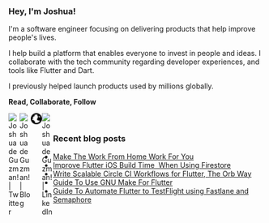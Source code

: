 ### Hey, I'm Joshua!

I'm a software engineer focusing on delivering products that help improve people's lives.

I help build a platform that enables everyone to invest in people and ideas. I collaborate with the tech community regarding developer experiences, and tools like Flutter and Dart.

I previously helped launch products used by millions globally.


**Read, Collaborate, Follow**

[<img align="left" alt="Joshua de Guzman! | Twitter" width="22px" src="https://cdn.jsdelivr.net/npm/simple-icons@v3/icons/twitter.svg" />][twitter]
[<img align="left" alt="Joshua de Guzman! | Blog" width="22px" src="https://cdn.jsdelivr.net/npm/simple-icons@v3/icons/medium.svg" />][blog]
[<img align="left" alt="Joshua de Guzman! | Website" width="22px" src="https://raw.githubusercontent.com/iconic/open-iconic/master/svg/globe.svg" />][website]
[<img align="left" alt="Joshua de Guzman! | LinkedIn" width="22px" src="https://cdn.jsdelivr.net/npm/simple-icons@v3/icons/linkedin.svg" />][linkedin]
<br>

### Recent blog posts

<!-- BLOG-POST-LIST:START -->
- [Make The Work From Home Work For You](https://joshuamdeguzman.com/make-the-work-from-home-work-for-you/)
- [Improve Flutter iOS Build Time  When Using Firestore](https://joshuamdeguzman.com/improve-flutter-firestore-build/)
- [Write Scalable Circle CI Workflows for Flutter, The Orb Way](https://joshuamdeguzman.com/writing-scalable-circle-ci-config-for-flutter-apps/)
- [Guide To Use GNU Make For Flutter](https://joshuamdeguzman.com/flutter-makefiles/)
- [Guide To Automate Flutter to TestFlight using Fastlane and Semaphore](https://joshuamdeguzman.com/automate-flutter-app-deployment-on-ios-to-testflight-using-fastlane-and-semaphore/)
<!-- BLOG-POST-LIST:END -->

[website]: https://joshuamdeguzman.com
[twitter]: https://twitter.com/suprdeclarative
[blog]: http://blog.joshuamdeguzman.com
[linkedin]: https://www.linkedin.com/in/joshuadeguzman
